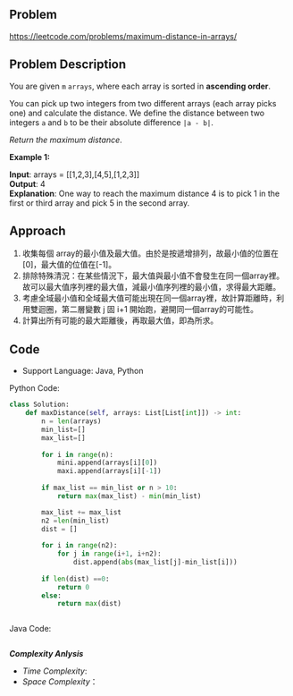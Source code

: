 ## Problem

https://leetcode.com/problems/maximum-distance-in-arrays/

## Problem Description

You are given `m` `arrays`, where each array is sorted in **ascending order**.

You can pick up two integers from two different arrays (each array picks one) and calculate the distance. We define 
the distance between two integers `a` and `b` to be their absolute difference `|a - b|`.

*Return the maximum distance*.

 
**Example 1:**

**Input**: arrays = [[1,2,3],[4,5],[1,2,3]]  <br>
**Output**: 4  <br>
**Explanation**: One way to reach the maximum distance 4 is to pick 1 in the first or third array and pick 5 in the second array.


## Approach
1. 收集每個 array的最小值及最大值。由於是按遞增排列，故最小值的位置在[0]，最大值的位值在[-1]。
2. 排除特殊清況：在某些情況下，最大值與最小值不會發生在同一個array裡。故可以最大值序列裡的最大值，減最小值序列裡的最小值，求得最大距離。
3. 考慮全域最小值和全域最大值可能出現在同一個array裡，故計算距離時，利用雙迴圈，第二層變數 j 固 i+1 開始跑，避開同一個array的可能性。
4. 計算出所有可能的最大距離後，再取最大值，即為所求。

## Code

- Support Language: Java, Python

Python Code:

```py
class Solution:
    def maxDistance(self, arrays: List[List[int]]) -> int:
        n = len(arrays)
        min_list=[]
        max_list=[]
        
        for i in range(n):
            mini.append(arrays[i][0])
            maxi.append(arrays[i][-1])
        
        if max_list == min_list or n > 10:
            return max(max_list) - min(min_list)

        max_list += max_list
        n2 =len(min_list)
        dist = []
        
        for i in range(n2):
            for j in range(i+1, i+n2):
                dist.append(abs(max_list[j]-min_list[i]))
        
        if len(dist) ==0:
            return 0
        else:
            return max(dist)



```

Java Code:

```

```

**_Complexity Anlysis_**

- _Time Complexity_: 
- _Space Complexity_：

